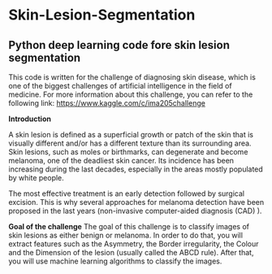 # Skin-Lesion-Segmentation
## Python deep learning code fore skin lesion segmentation 

This code is written for the challenge of diagnosing skin disease, which is one of the biggest challenges of artificial intelligence in the field of medicine. For more information about this challenge, you can refer to the following link: https://www.kaggle.com/c/ima205challenge



**Introduction**

A skin lesion is defined as a superficial growth or patch of the skin that is visually different and/or has a different texture than its surrounding area. Skin lesions, such as moles or birthmarks, can degenerate and become melanoma, one of the deadliest skin cancer. Its incidence has been increasing during the last decades, especially in the areas mostly populated by white people.

The most effective treatment is an early detection followed by surgical excision. This is why several approaches for melanoma detection have been proposed in the last years (non-invasive computer-aided diagnosis (CAD) ).

**Goal of the challenge**
The goal of this challenge is to classify images of skin lesions as either benign or melanoma. In order to do that, you will extract features such as the Asymmetry, the Border irregularity, the Colour and the Dimension of the lesion (usually called the ABCD rule). After that, you will use machine learning algorithms to classify the images.
